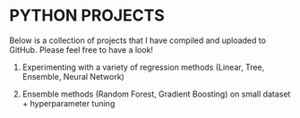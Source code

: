 # PYTHON PROJECTS

Below is a collection of projects that I have compiled and uploaded to GitHub. Please feel free to have a look!

1) Experimenting with a variety of regression methods (Linear, Tree, Ensemble, Neural Network)
   
2) Ensemble methods (Random Forest, Gradient Boosting) on small dataset + hyperparameter tuning
